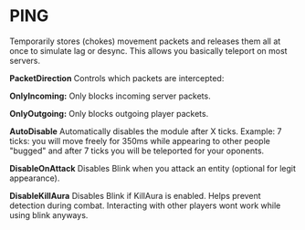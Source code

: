 # PING
Temporarily stores (chokes) movement packets and releases them all at once to simulate lag or desync. This allows you basically teleport on most servers.

**PacketDirection**
Controls which packets are intercepted:

**OnlyIncoming:**
 Only blocks incoming server packets.

**OnlyOutgoing:**
 Only blocks outgoing player packets.

**AutoDisable**
Automatically disables the module after X ticks. Example: 7 ticks: you will move freely for 350ms while appearing to other people "bugged" and after 7 ticks you will be teleported for your oponents.

**DisableOnAttack**
Disables Blink when you attack an entity (optional for legit appearance).

**DisableKillAura**
Disables Blink if KillAura is enabled. Helps prevent detection during combat. Interacting with other players wont work while using blink anyways.